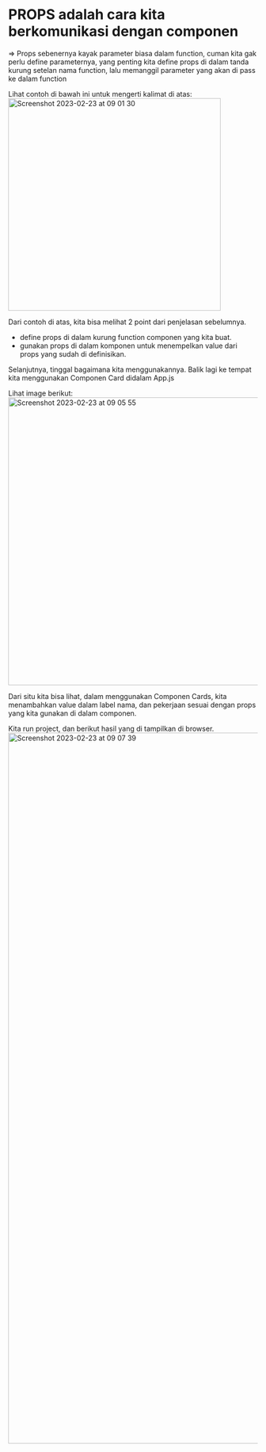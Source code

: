 # PROPS adalah cara kita berkomunikasi dengan componen

=> Props sebenernya kayak parameter biasa dalam function, cuman kita gak perlu define parameternya,
yang penting kita define props di dalam tanda kurung setelan nama function, lalu memanggil parameter yang akan di pass
ke dalam function

Lihat contoh di bawah ini untuk mengerti kalimat di atas:
<img width="429" alt="Screenshot 2023-02-23 at 09 01 30" src="https://user-images.githubusercontent.com/49187517/220806707-d136500b-3965-4644-b1d5-0fc3705b9f92.png">


Dari contoh di atas, kita bisa melihat 2 point dari penjelasan sebelumnya.
* define props di dalam kurung function componen yang kita buat.
* gunakan props di dalam komponen untuk menempelkan value dari props yang sudah di definisikan.

Selanjutnya, tinggal bagaimana kita menggunakannya.
Balik lagi ke tempat kita menggunakan Componen Card didalam App.js

Lihat image berikut:
<img width="581" alt="Screenshot 2023-02-23 at 09 05 55" src="https://user-images.githubusercontent.com/49187517/220806745-5db462ac-9fe1-4048-9f26-6fcd2ba43fab.png">


Dari situ kita bisa lihat, dalam menggunakan Componen Cards, kita menambahkan value dalam label nama, dan pekerjaan sesuai
dengan props yang kita gunakan di dalam componen.

Kita run project, dan berikut hasil yang di tampilkan di browser.
<img width="1435" alt="Screenshot 2023-02-23 at 09 07 39" src="https://user-images.githubusercontent.com/49187517/220806781-31b2fb1c-2248-47c2-a451-050d0631ec5b.png">

